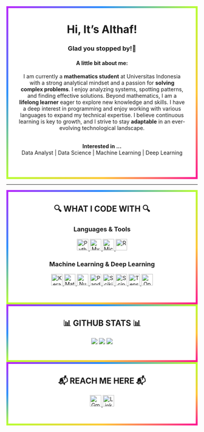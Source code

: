 <div align="center" style="   
  background-color: white;
  border: 5px solid transparent;
  border-image: linear-gradient(to bottom right, #b827fc 0%, #2c90fc 25%, #b8fd33 50%, #fec837 75%, #fd1892 100%);
  border-image-slice: 1; 
  padding-bottom: 3em; 
  padding-left: 2em; 
  padding-right: 2em;">
  
  <h1> Hi, It’s Althaf! </h1>
  <h3>Glad you stopped by!👋</h3>
  <h4> A little bit about me:</h4>
  I am currently a <b>mathematics student</b> at Universitas Indonesia with a strong analytical mindset and a passion for 
  <b>solving complex problems</b>. I enjoy analyzing systems, spotting patterns, and finding effective solutions. 
  Beyond mathematics, I am a <b>lifelong learner</b> eager to explore new knowledge and skills. I have a deep interest in 
  programming and enjoy working with various languages to expand my technical expertise. I believe continuous learning is key to 
  growth, and I strive to stay <b>adaptable</b> in an ever-evolving technological landscape.
  <br><br>

  <b>Interested in ...</b>
  <br>
  Data Analyst | Data Science | Machine Learning | Deep Learning
</div>

---

<div align="center" style="   
  background-color: white;
  border: 5px solid transparent;
  border-image: linear-gradient(to bottom right, #b827fc 0%, #2c90fc 25%, #b8fd33 50%, #fec837 75%, #fd1892 100%);
  border-image-slice: 1; 
  padding-bottom: 3em; 
  padding-left: 2em; 
  padding-right: 2em;">
  <h2> 🔍 WHAT I CODE WITH 🔍 </h2>
  <h3> Languages & Tools </h3>
  <a href="https://www.python.org" target="_blank" rel="noreferrer">
      <img
        src="https://img.shields.io/badge/python-3670A0?style=for-the-badge&logo=python&logoColor=ffdd54"
        alt="Python"
        height="30"
      />
    </a>
  <a href="https://www.mysql.com/" target="_blank" rel="noreferrer">
    <img
      src="https://img.shields.io/badge/mysql-003545.svg?style=for-the-badge&logo=mysql&logoColor=white"
      alt="MySQL"
      height="30"
    />
  </a>
    <a href="https://www.microsoft.com/" target="_blank" rel="noreferrer">
    <img
      src="https://img.shields.io/badge/Microsoft_Office-D83B01?style=for-the-badge&logo=microsoft-office&logoColor=white"
      alt="Microsoft Office"
      height="30"
    />
      <a href="https://www.r-project.org/" target="_blank" rel="noreferrer">
    <img
      src="https://img.shields.io/badge/r-%23276DC3.svg?style=for-the-badge&logo=r&logoColor=white"
      alt="R"
      height="30"
    />
    </a>
  <h3> Machine Learning & Deep Learning </h3>
  <a href="https://keras.io/" target="_blank" rel="noreferrer">
      <img
        src="https://img.shields.io/badge/Keras-%23D00000.svg?style=for-the-badge&logo=Keras&logoColor=white"
        alt="Keras"
        height="30"
      />
    </a>
    <a href="https://matplotlib.org/" target="_blank" rel="noreferrer">
      <img
        src="https://img.shields.io/badge/Matplotlib-%23ffffff.svg?style=for-the-badge&logo=Matplotlib&logoColor=black"
        alt="Matplotlib"
        height="30"
      />
    </a>
      <a href="https://numpy.org/" target="_blank" rel="noreferrer">
      <img
        src="https://img.shields.io/badge/numpy-%23013243.svg?style=for-the-badge&logo=numpy&logoColor=white"
        alt="NumPy"
        height="30"
      />
    </a>
        <a href="https://pandas.pydata.org/" target="_blank" rel="noreferrer">
      <img
        src="https://img.shields.io/badge/pandas-%23150458.svg?style=for-the-badge&logo=pandas&logoColor=white"
        alt="Pandas"
        height="30"
      />
              </a>
        <a href="https://scikit-learn.org/stable/" target="_blank" rel="noreferrer">
      <img
        src="https://img.shields.io/badge/scikit--learn-%23F7931E.svg?style=for-the-badge&logo=scikit-learn&logoColor=white"
        alt="Scikit Learn"
        height="30"
      />
    </a>
          <a href="https://scipy.org/" target="_blank" rel="noreferrer">
      <img
        src="https://img.shields.io/badge/SciPy-%230C55A5.svg?style=for-the-badge&logo=scipy&logoColor=%white"
        alt="Scipy"
        height="30"
      />
    </a>
            <a href="https://www.tensorflow.org/" target="_blank" rel="noreferrer">
      <img
        src="https://img.shields.io/badge/TensorFlow-%23FF6F00.svg?style=for-the-badge&logo=TensorFlow&logoColor=white"
        alt="TensorFlow"
        height="30"
      />
    </a>
              <a href="https://opencv.org/" target="_blank" rel="noreferrer">
      <img
        src="https://img.shields.io/badge/opencv-%23white.svg?style=for-the-badge&logo=opencv&logoColor=white"
        alt="OpenCV"
        height="30"
      />
    </a>
</div>


<div align="center" style="   background-color: white;
  border: 5px solid transparent;
  border-image: linear-gradient(to bottom right, #b827fc 0%, #2c90fc 25%, #b8fd33 50%, #fec837 75%, #fd1892 100%);
  border-image-slice: 1; padding-bottom:3em; padding-left: 2em; padding-right:2em;">
 <h2>📊 GITHUB STATS 📊</h2>
<img src="https://github-readme-stats.vercel.app/api?username=althafmuflihh&show_icons=true&theme=blueberry&border_radius=5&hide_border=true&count_private=true" align=center>
<img src="https://github-readme-streak-stats.herokuapp.com/?user=althafmuflihh&theme=blueberry&border_radius=5&hide_border=true" align=center>
<img src="https://github-readme-stats.vercel.app/api/top-langs/?username=althafmuflihh&layout=compact&theme=blueberry&border_radius=5&hide_border=true" align=center>
</div>

<div align="center" style="   background-color: white;
  border: 5px solid transparent;
  border-image: linear-gradient(to bottom right, #b827fc 0%, #2c90fc 25%, #b8fd33 50%, #fec837 75%, #fd1892 100%);
  border-image-slice: 1; padding-bottom:3em; padding-left: 2em; padding-right:2em;">
 <h2>📬 REACH ME HERE 📬</h2>
  <a href="mailto:althaf.muflihh@gmail.com" target="_blank" rel="noreferrer">
      <img
        src="https://img.shields.io/badge/Gmail-D14836?style=for-the-badge&logo=gmail&logoColor=white"
        alt="Gmail"
        height="30"
      />
    </a>
    <a href="https://https://www.linkedin.com/in/althafmuflih/" target="_blank" rel="noreferrer">
      <img
        src="https://img.shields.io/badge/linkedin-%230077B5.svg?style=for-the-badge&logo=linkedin&logoColor=white"
        alt="LinkedIn"
        height="30"
      />
    </a>
 </div>

